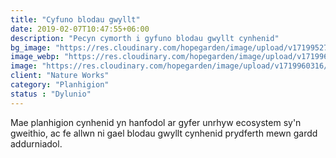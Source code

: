 ```yaml
---
title: "Cyfuno blodau gwyllt"
date: 2019-02-07T10:47:55+06:00
description: "Pecyn cymorth i gyfuno blodau gwyllt cynhenid"
bg_image: "https://res.cloudinary.com/hopegarden/image/upload/v1719952740/title-poppy.webp"
image_webp: "https://res.cloudinary.com/hopegarden/image/upload/v1719960316/wildflower-plant-combinations-200719-square.webp"
image: "https://res.cloudinary.com/hopegarden/image/upload/v1719960316/wildflower-plant-combinations-200719-square.webp"
client: "Nature Works"
category: "Planhigion"
status : "Dylunio"
---
```


Mae planhigion cynhenid yn hanfodol ar gyfer unrhyw ecosystem sy'n gweithio, ac fe allwn ni gael blodau gwyllt cynhenid prydferth mewn gardd addurniadol.
